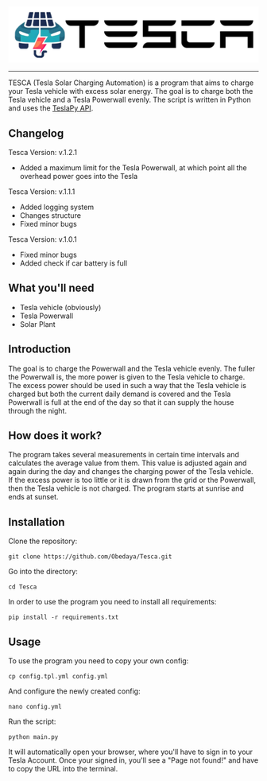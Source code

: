 ![logowithtext.png](logowithtext.png)

---

TESCA (Tesla Solar Charging Automation) is a program that aims to charge your Tesla vehicle with excess solar energy. The goal is to charge both the Tesla vehicle and a Tesla Powerwall evenly. The script is written in Python and uses the [TeslaPy API](https://github.com/tdorssers/TeslaPy).

## Changelog

Tesca Version: v.1.2.1
- Added a maximum limit for the Tesla Powerwall, at which point all the overhead power goes into the Tesla

Tesca Version: v.1.1.1
- Added logging system
- Changes structure
- Fixed minor bugs

Tesca Version: v.1.0.1
- Fixed minor bugs
- Added check if car battery is full

## What you'll need

* Tesla vehicle (obviously)
* Tesla Powerwall
* Solar Plant

## Introduction

The goal is to charge the Powerwall and the Tesla vehicle evenly. 
The fuller the Powerwall is, the more power is given to the Tesla vehicle to charge.
The excess power should be used in such a way that the Tesla vehicle is charged but both the current daily demand is covered and the Tesla Powerwall is full at the end of the day so that it can supply the house through the night.

## How does it work?

The program takes several measurements in certain time intervals and calculates the average value from them. This value is adjusted again and again during the day and changes the charging power of the Tesla vehicle. If the excess power is too little or it is drawn from the grid or the Powerwall, then the Tesla vehicle is not charged. The program starts at sunrise and ends at sunset.

## Installation

Clone the repository:
```
git clone https://github.com/Obedaya/Tesca.git
```

Go into the directory:
```
cd Tesca
```


In order to use the program you need to install all requirements:
```
pip install -r requirements.txt
```

## Usage

To use the program you need to copy your own config:
```
cp config.tpl.yml config.yml
```

And configure the newly created config:
```
nano config.yml
```

Run the script:
```
python main.py
```
It will automatically open your browser, where you'll have to sign in to your Tesla Account. Once your signed in, you'll see a "Page not found!" and have to copy the URL into the terminal.
